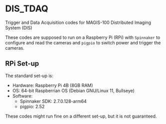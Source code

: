 # DIS_TDAQ
Trigger and Data Acquisition codes for MAGIS-100 Distributed Imaging System (DIS)

These codes are supposed to run on a Raspberry Pi (RPi) with `Spinnaker` to configure and read the cameras and `pigpio` to switch power and trigger the cameras.

## RPi Set-up

The standard set-up is:

* Hardware: Raspberry Pi 4B (8GB RAM)
* OS: 64-bit Raspberrian OS (Debian GNU/Linux 11, Bullseye)
* Software:
	* Spinnaker SDK: 2.7.0.128-arm64
	* pigpio: 2.52

These codes might run fine on a different set-up, but it is not guaranteed.